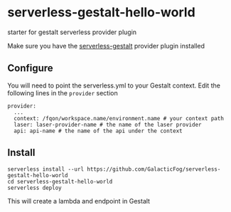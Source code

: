 # serverless-gestalt-hello-world
starter for gestalt serverless provider plugin

Make sure you have the [serverless-gestalt](https://github.com/GalacticFog/serverless-gestalt) provider plugin installed

## Configure
You will need to point the serverless.yml to your Gestalt context. Edit the following lines in the `provider` section

```
provider:
  ...
  context: /fqon/workspace.name/environment.name # your context path
  laser: laser-provider-name # the name of the laser provider
  api: api-name # the name of the api under the context
```

## Install

```
serverless install --url https://github.com/GalacticFog/serverless-gestalt-hello-world
cd serverless-gestalt-hello-world
serverless deploy
```

This will create a lambda and endpoint in Gestalt
